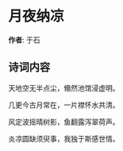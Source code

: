 # 月夜纳凉

**作者**: 于石

## 诗词内容

天地空无半点尘，翛然池馆浸虚明。

几更今古月常在，一片襟怀水共清。

风定波摇晴树影，鱼翻露泻翠荷声。

炎凉圆缺须臾事，我独于斯感世情。

